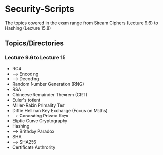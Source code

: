# Security-Scripts
The topics covered in the exam range from Stream Ciphers (Lecture 9.6) to Hashing (Lecture 15.8)

## Topics/Directories
### Lecture 9.6 to Lecture 15
* RC4
* --> Encoding
* --> Decoding
* Random Number Generation (RNG)
* RSA
* Chineese Remainder Theorem (CRT)
* Euler's totient
* Miller-Rabin Primality Test
* Diffie Hellman Key Exchange (Focus on Maths)
* --> Generating Private Keys
* Eliptic Curve Cryptography
* Hashing
* --> Brithday Paradox
* SHA
* --> SHA256
* Certificate Authrority
